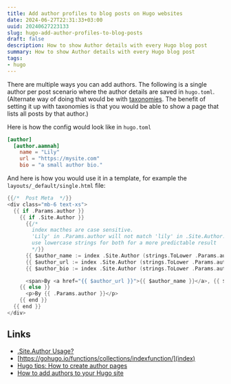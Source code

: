 ```yaml
---
title: Add author profiles to blog posts on Hugo websites
date: 2024-06-27T22:31:33+03:00
uuid: 20240627223133
slug: hugo-add-author-profiles-to-blog-posts
draft: false
description: How to show Author details with every Hugo blog post
summary: How to show Author details with every Hugo blog post
tags: 
- hugo
---
```


There are multiple ways you can add authors. The following is a single author per post scenario where the author details are saved in `hugo.toml`. (Alternate way of doing that would be with [taxonomies](). The benefit of setting it up with taxonomies is that you would be able to show a page that lists all posts by that author.)

Here is how the config would look like in `hugo.toml`
```toml
[author]
  [author.aamnah]
    name = "Lily"
    url = "https://mysite.com"
    bio = "a small author bio."
```

And here is how you would use it in a template, for example the `layouts/_default/single.html` file:

```go
{{/*  Post Meta  */}}
<div class="mb-6 text-xs">
  {{ if .Params.author }}
    {{ if .Site.Author }}
      {{/*  
        index macthes are case sensitive. 
        'Lily' in .Params.author will not match 'lily' in .Site.Author.lily.name
        use lowercase strings for both for a more predictable result  
        */}}
      {{ $author_name := index .Site.Author (strings.ToLower .Params.author) (strings.ToLower "name") }}
      {{ $author_url := index .Site.Author (strings.ToLower .Params.author) (strings.ToLower "url") }}
      {{ $author_bio := index .Site.Author (strings.ToLower .Params.author) (strings.ToLower "bio") }}

      <span>By <a href="{{ $author_url }}">{{ $author_name }}</a>, {{ $author_bio }}</span> 
    {{ else }}
      <p>By {{ .Params.author }}</p>
    {{ end }}
  {{ end }}
</div>
```




Links
---
- [.Site.Author Usage?](https://discourse.gohugo.io/t/site-author-usage/31459/8)
- [https://gohugo.io/functions/collections/indexfunction/](index)
- [Hugo tips: How to create author pages](https://www.netlify.com/blog/2018/07/24/hugo-tips-how-to-create-author-pages/)
- [How to add authors to your Hugo site](https://moonbooth.com/hugo/authors/)